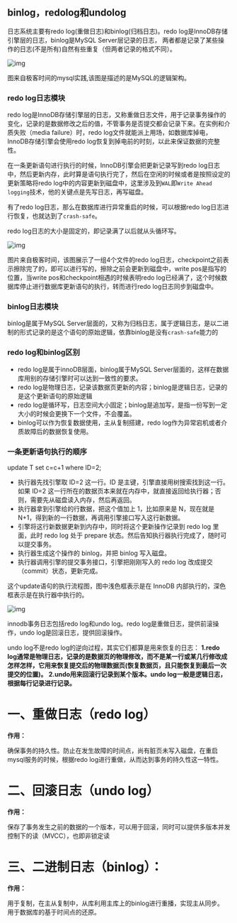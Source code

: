 ## binlog，redolog和undolog

日志系统主要有redo log(重做日志)和binlog(归档日志)。redo log是InnoDB存储引擎层的日志，binlog是MySQL Server层记录的日志， 两者都是记录了某些操作的日志(不是所有)自然有些重复（但两者记录的格式不同）。

![img](https://www.linuxidc.com/upload/2018_11/181121105137362.png)

图来自极客时间的mysql实践,该图是描述的是MySQL的逻辑架构。

### redo log日志模块

redo log是InnoDB存储引擎层的日志，又称重做日志文件，用于记录事务操作的变化，记录的是数据修改之后的值，不管事务是否提交都会记录下来。在实例和介质失败（media failure）时，redo log文件就能派上用场，如数据库掉电，InnoDB存储引擎会使用redo log恢复到掉电前的时刻，以此来保证数据的完整性。

在一条更新语句进行执行的时候，InnoDB引擎会把更新记录写到redo log日志中，然后更新内存，此时算是语句执行完了，然后在空闲的时候或者是按照设定的更新策略将redo log中的内容更新到磁盘中，这里涉及到`WAL`即`Write Ahead logging`技术，他的关键点是先写日志，再写磁盘。

有了redo log日志，那么在数据库进行异常重启的时候，可以根据redo log日志进行恢复，也就达到了`crash-safe`。

redo log日志的大小是固定的，即记录满了以后就从头循环写。

![img](https://www.linuxidc.com/upload/2018_11/181121105137361.jpg)

图片来自极客时间，该图展示了一组4个文件的redo log日志，checkpoint之前表示擦除完了的，即可以进行写的，擦除之前会更新到磁盘中，write pos是指写的位置，当write pos和checkpoint相遇的时候表明redo log已经满了，这个时候数据库停止进行数据库更新语句的执行，转而进行redo log日志同步到磁盘中。

### binlog日志模块

binlog是属于MySQL Server层面的，又称为归档日志，属于逻辑日志，是以二进制的形式记录的是这个语句的原始逻辑，依靠binlog是没有`crash-safe`能力的

### redo log和binlog区别

- redo log是属于innoDB层面，binlog属于MySQL Server层面的，这样在数据库用别的存储引擎时可以达到一致性的要求。
- redo log是物理日志，记录该数据页更新的内容；binlog是逻辑日志，记录的是这个更新语句的原始逻辑
- redo log是循环写，日志空间大小固定；binlog是追加写，是指一份写到一定大小的时候会更换下一个文件，不会覆盖。
- binlog可以作为恢复数据使用，主从复制搭建，redo log作为异常宕机或者介质故障后的数据恢复使用。

### 一条更新语句执行的顺序

update T set c=c+1 where ID=2;

- 执行器先找引擎取 ID=2 这一行。ID 是主键，引擎直接用树搜索找到这一行。如果 ID=2 这一行所在的数据页本来就在内存中，就直接返回给执行器；否则，需要先从磁盘读入内存，然后再返回。
- 执行器拿到引擎给的行数据，把这个值加上 1，比如原来是 N，现在就是 N+1，得到新的一行数据，再调用引擎接口写入这行新数据。
- 引擎将这行新数据更新到内存中，同时将这个更新操作记录到 redo log 里面，此时 redo log 处于 prepare 状态。然后告知执行器执行完成了，随时可以提交事务。
- 执行器生成这个操作的 binlog，并把 binlog 写入磁盘。
- 执行器调用引擎的提交事务接口，引擎把刚刚写入的 redo log 改成提交（commit）状态，更新完成。

这个update语句的执行流程图，图中浅色框表示是在 InnoDB 内部执行的，深色框表示是在执行器中执行的。

![img](https://www.linuxidc.com/upload/2018_11/181121105137363.png)

innodb事务日志包括redo log和undo log。redo log是重做日志，提供前滚操作，undo log是回滚日志，提供回滚操作。

undo log不是redo log的逆向过程，其实它们都算是用来恢复的日志：
**1.redo log通常是物理日志，记录的是数据页的物理修改，而不是某一行或某几行修改成怎样怎样，它用来恢复提交后的物理数据页(恢复数据页，且只能恢复到最后一次提交的位置)。**
**2.undo用来回滚行记录到某个版本。undo log一般是逻辑日志，根据每行记录进行记录。**

# 一、重做日志（redo log）

**作用：**

确保事务的持久性。防止在发生故障的时间点，尚有脏页未写入磁盘，在重启mysql服务的时候，根据redo log进行重做，从而达到事务的持久性这一特性。

# 二、回滚日志（undo log）

**作用：**

保存了事务发生之前的数据的一个版本，可以用于回滚，同时可以提供多版本并发控制下的读（MVCC），也即非锁定读

# 三、二进制日志（binlog）：

**作用：**

用于复制，在主从复制中，从库利用主库上的binlog进行重播，实现主从同步。 
用于数据库的基于时间点的还原。